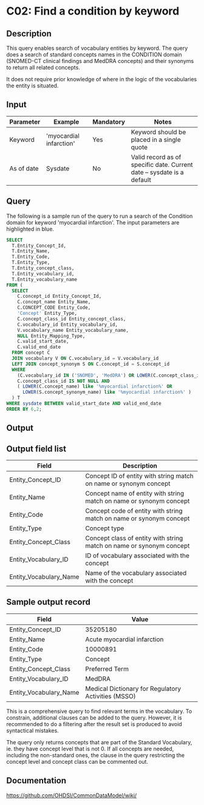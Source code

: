 # C02: Find a condition by keyword

## Description
This query enables search of vocabulary entities by keyword. The query does a search of standard concepts names in the CONDITION domain (SNOMED-CT clinical findings and MedDRA concepts) and their synonyms to return all related concepts.

It does not require prior knowledge of where in the logic of the vocabularies the entity is situated.

## Input

|  Parameter |  Example |  Mandatory |  Notes |
| --- | --- | --- | --- |
|  Keyword |  'myocardial infarction' |  Yes | Keyword should be placed in a single quote |
|  As of date |  Sysdate |  No | Valid record as of specific date. Current date – sysdate is a default |

## Query
The following is a sample run of the query to run a search of the Condition domain for keyword 'myocardial infarction'. The input parameters are highlighted in  blue.

```sql
SELECT 
  T.Entity_Concept_Id, 
  T.Entity_Name, 
  T.Entity_Code, 
  T.Entity_Type, 
  T.Entity_concept_class, 
  T.Entity_vocabulary_id, 
  T.Entity_vocabulary_name 
FROM ( 
  SELECT 
    C.concept_id Entity_Concept_Id, 
    C.concept_name Entity_Name, 
    C.CONCEPT_CODE Entity_Code, 
    'Concept' Entity_Type, 
    C.concept_class_id Entity_concept_class, 
    C.vocabulary_id Entity_vocabulary_id, 
    V.vocabulary_name Entity_vocabulary_name, 
    NULL Entity_Mapping_Type, 
    C.valid_start_date, 
    C.valid_end_date 
  FROM concept C 
  JOIN vocabulary V ON C.vocabulary_id = V.vocabulary_id 
  LEFT JOIN concept_synonym S ON C.concept_id = S.concept_id 
  WHERE 
    (C.vocabulary_id IN ('SNOMED', 'MedDRA') OR LOWER(C.concept_class_id) = 'clinical finding' ) AND 
    C.concept_class_id IS NOT NULL AND 
    ( LOWER(C.concept_name) like '%myocardial infarction%' OR 
      LOWER(S.concept_synonym_name) like '%myocardial infarction%' ) 
  ) T
WHERE sysdate BETWEEN valid_start_date AND valid_end_date 
ORDER BY 6,2;
```


## Output

## Output field list

|  Field |  Description |
| --- | --- |
|  Entity_Concept_ID |  Concept ID of entity with string match on name or synonym concept |
|  Entity_Name |  Concept name of entity with string match on name or synonym concept |
|  Entity_Code |  Concept code of entity with string match on name or synonym concept  |
|  Entity_Type |  Concept type |
|  Entity_Concept_Class |  Concept class of entity with string match on name or synonym concept |
|  Entity_Vocabulary_ID |  ID of vocabulary associated with the concept |
|  Entity_Vocabulary_Name |  Name of the vocabulary associated with the concept |


## Sample output record

|  Field |  Value |
| --- | --- |
|  Entity_Concept_ID |  35205180 |
|  Entity_Name |  Acute myocardial infarction |
|  Entity_Code |  10000891 |
|  Entity_Type |  Concept |
|  Entity_Concept_Class |  Preferred Term |
|  Entity_Vocabulary_ID |  MedDRA |
|  Entity_Vocabulary_Name |  Medical Dictionary for Regulatory Activities (MSSO) |

This is a comprehensive query to find relevant terms in the vocabulary. To constrain, additional clauses can be added to the query. However, it is recommended to do a filtering after the result set is produced to avoid syntactical mistakes.

The query only returns concepts that are part of the Standard Vocabulary, ie. they have concept level that is not 0. If all concepts are needed, including the non-standard ones, the clause in the query restricting the concept level and concept class can be commented out. 

## Documentation
https://github.com/OHDSI/CommonDataModel/wiki/
